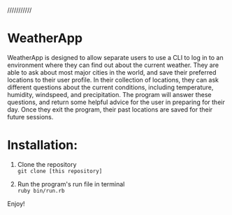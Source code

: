 ///////////

# WeatherApp

WeatherApp is designed to allow separate users to use a CLI to log in
to an environment where they can find out about the current weather.
They are able to ask about most major cities in the world, and save
their preferred locations to their user profile. In their collection of
locations, they can ask different questions about the current conditions,
including temperature, humidity, windspeed, and precipitation. The program
will answer these questions, and return some helpful advice for the user in
preparing for their day. Once they exit the program, their past locations are
saved for their future sessions.

# Installation:

1. Clone the repository <br>`git clone [this repository]`

2. Run the program's run file in terminal <br>`ruby bin/run.rb`


Enjoy!
